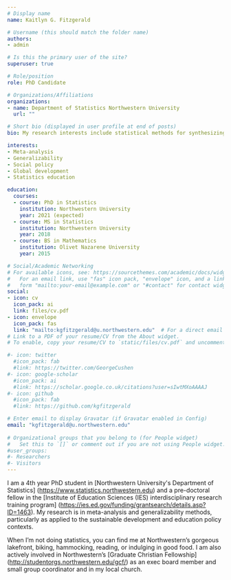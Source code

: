 ```yaml
---
# Display name
name: Kaitlyn G. Fitzgerald

# Username (this should match the folder name)
authors:
- admin

# Is this the primary user of the site?
superuser: true

# Role/position
role: PhD Candidate

# Organizations/Affiliations
organizations:
- name: Department of Statistics Northwestern University
  url: ""

# Short bio (displayed in user profile at end of posts)
bio: My research interests include statistical methods for synthesizing evidence in the social policy decision-making context.

interests:
- Meta-analysis
- Generalizability
- Social policy
- Global development
- Statistics education

education:
  courses:
  - course: PhD in Statistics
    institution: Northwestern University
    year: 2021 (expected)
  - course: MS in Statistics
    institution: Northwestern University
    year: 2018
  - course: BS in Mathematics
    institution: Olivet Nazarene University
    year: 2015

# Social/Academic Networking
# For available icons, see: https://sourcethemes.com/academic/docs/widgets/#icons
#   For an email link, use "fas" icon pack, "envelope" icon, and a link in the
#   form "mailto:your-email@example.com" or "#contact" for contact widget.
social:
- icon: cv
  icon_pack: ai
  link: files/cv.pdf
- icon: envelope
  icon_pack: fas
  link: "mailto:kgfitzgerald@u.northwestern.edu"  # For a direct email link, use "mailto:test@example.org".
# Link to a PDF of your resume/CV from the About widget.
# To enable, copy your resume/CV to `static/files/cv.pdf` and uncomment the lines below.  

#- icon: twitter
  #icon_pack: fab
  #link: https://twitter.com/GeorgeCushen
#- icon: google-scholar
  #icon_pack: ai
  #link: https://scholar.google.co.uk/citations?user=sIwtMXoAAAAJ
#- icon: github
  #icon_pack: fab
  #link: https://github.com/kgfitzgerald

# Enter email to display Gravatar (if Gravatar enabled in Config)
email: "kgfitzgerald@u.northwestern.edu"
  
# Organizational groups that you belong to (for People widget)
#   Set this to `[]` or comment out if you are not using People widget.  
#user_groups:
#- Researchers
#- Visitors
---
```


I am a 4th year PhD student in [Northwestern University's Department of Statistics] (https://www.statistics.northwestern.edu) and a pre-doctoral fellow in the [Institute of Education Sciences (IES) interdisciplinary research training program] (https://ies.ed.gov/funding/grantsearch/details.asp?ID=1463). My research is in meta-analysis and generalizability methods, particularly as applied to the sustainable development and education policy contexts. 

When I’m not doing statistics, you can find me at Northwestern’s gorgeous lakefront, biking, hammocking, reading, or indulging in good food. I am also actively involved in Northwestern’s [Graduate Christian Fellowship] (http://studentorgs.northwestern.edu/gcf/) as an exec board member and small group coordinator and in my local church.

